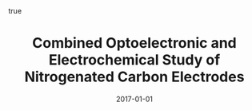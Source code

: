 ---
id: behanCombinedOptoelectronicElectrochemical2017
title: Combined Optoelectronic and Electrochemical Study of Nitrogenated Carbon Electrodes
date: '2017-01-01'
authors:
- Behan, James A. and Stamatin, Serban N. and Hoque, Md Khairul and Ciapetti, Guido
  and Zen, Federico and Esteban-Tejeda, Leticia and Colavita, Paula E.
doi: 10.1021/acs.jpcc.6b10145
publication: 'In: *The Journal of Physical Chemistry C* 121'
publication_types:
- '1'
selected: false
tags: []
projects: []
math: true
url: https://doi.org/10.1021/acs.jpcc.6b10145
links:
- name: Publisher
  url: https://doi.org/10.1021/acs.jpcc.6b10145

---